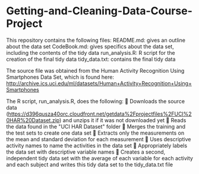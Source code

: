 # Getting-and-Cleaning-Data-Course-Project

This repository contains the following files:
README.md: gives an outline about the data set
CodeBook.md: gives specifics about the data set, including the contents of the tidy data
run_analysis.R: R script for the creation of the final tidy data
tidy_data.txt: contains the final tidy data

The source file was obtained from the Human Activity Recognition Using Smartphones Data Set, which is found here: http://archive.ics.uci.edu/ml/datasets/Human+Activity+Recognition+Using+Smartphones

The R script, run_analysis.R, does the following:
	Downloads the source data (https://d396qusza40orc.cloudfront.net/getdata%2Fprojectfiles%2FUCI%20HAR%20Dataset.zip) and unzips it if it was not downloaded yet
	Reads the data found in the "UCI HAR Dataset" folder
	Merges the training and the test sets to create one data set
	Extracts only the measurements on the mean and standard deviation for each measurement
	Uses descriptive activity names to name the activities in the data set
	Appropriately labels the data set with descriptive variable names
	Creates a second, independent tidy data set with the average of each variable for each activity and each subject and writes this tidy data set to the tidy_data.txt file
